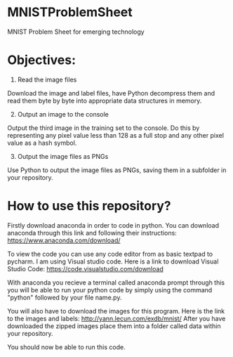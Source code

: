# MNISTProblemSheet
MNIST Problem Sheet for emerging technology

# Objectives:
1. Read the image files

Download the image and label files, have Python decompress them and read them byte by byte into appropriate data structures in memory.

2. Output an image to the console

Output the third image in the training set to the console. Do this by representing any pixel value less than 128 as a full stop and any other pixel value as a hash symbol.

3. Output the image files as PNGs

Use Python to output the image files as PNGs, saving them in a subfolder in your repository.

# How to use this repository?

Firstly download anaconda in order to code in python.
You can download anaconda through this link and following their instructions:
https://www.anaconda.com/download/

To view the code you can use any code editor from as basic textpad to pycharm. I am using Visual studio code.
Here is a link to download Visual Studio Code: https://code.visualstudio.com/download

With anaconda you recieve a terminal called anaconda prompt through this you will be able to run your python code by simply using the command "python" followed by your file name.py.

You will also have to download the images for this program. 
Here is the link to the images and labels: http://yann.lecun.com/exdb/mnist/
After you have downloaded the zipped images place them into a folder called data within your repository.

You should now be able to run this code.



